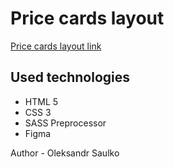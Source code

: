 # Price cards layout

[Price cards layout link](https://sagvel.github.io/price-cards-layout/)

## Used technologies

- HTML 5
- CSS 3
- SASS Preprocessor
- Figma

Author - Oleksandr Saulko
